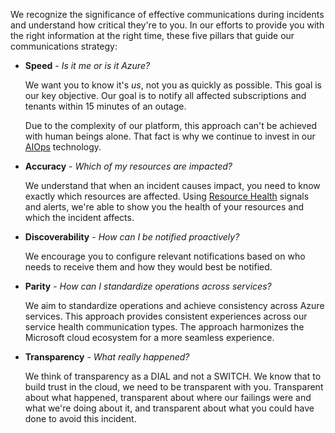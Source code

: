 We recognize the significance of effective communications during incidents and understand how critical they're to you. In our efforts to provide you with the right information at the right time, these five pillars that guide our communications strategy:

- **Speed** - *Is it me or is it Azure?*

    We want you to know it's *us*, not you as quickly as possible. This goal is our key objective. Our goal is to notify all affected subscriptions and tenants within 15 minutes of an outage.

    Due to the complexity of our platform, this approach can't be achieved with human beings alone. That fact is why we continue to invest in our [AIOps](https://azure.microsoft.com/blog/advancing-azure-service-quality-with-artificial-intelligence-aiops/) technology.

- **Accuracy** - *Which of my resources are impacted?*

    We understand that when an incident causes impact, you need to know exactly which resources are affected. Using [Resource Health](/azure/service-health/resource-health-overview) signals and alerts, we're able to show you the health of your resources and which the incident affects.

- **Discoverability** - *How can I be notified proactively?*

    We encourage you to configure relevant notifications based on who needs to receive them and how they would best be notified.

- **Parity** - *How can I standardize operations across services?*

    We aim to standardize operations and achieve consistency across Azure services. This approach provides consistent experiences across our service health communication types. The approach harmonizes the Microsoft cloud ecosystem for a more seamless experience.

- **Transparency** - *What really happened?*

    We think of transparency as a DIAL and not a SWITCH. We know that to build trust in the cloud, we need to be transparent with you. Transparent about what happened, transparent about where our failings were and what we're doing about it, and transparent about what you could have done to avoid this incident.
